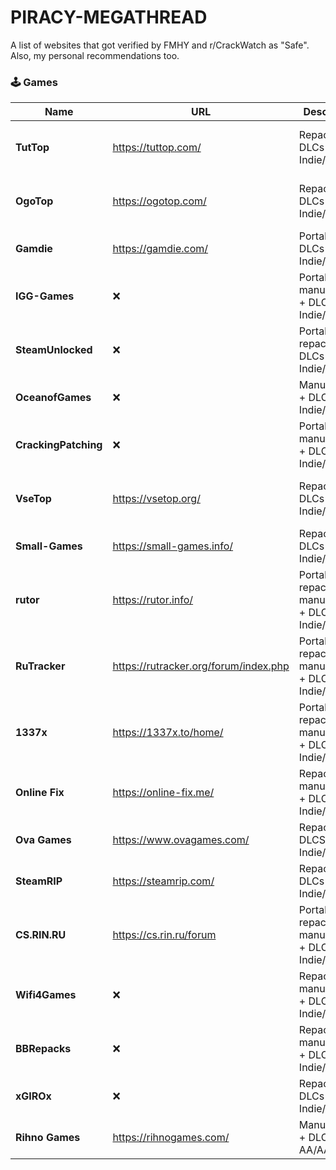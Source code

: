 # PIRACY-MEGATHREAD
A list of websites that got verified by FMHY and r/CrackWatch as "Safe". Also, my personal recommendations too.

### 🕹️ Games

| Name               | URL  | Description                          | Risk  | Notes                                   |
|--------------------|------|--------------------------------------|-------|-----------------------------------------|
| **TutTop**         |  https://tuttop.com/   | Repacks + DLCs + Indie/AA/AAA          | ⚠️ | Unverified but moderately safe   |
| **OgoTop**         | https://ogotop.com/    | Repacks + DLCs + Indie/AA/AAA         | ⚠️ | Unverified but moderately safe             |
| **Gamdie**         | https://gamdie.com/    | Portables + DLCs + Indie/AA          | ✅ | Verified by FMHY           |
| **IGG-Games**      | ❌    | Portables + manual steps + DLCs + Indie/AA/AAA      | ❌ | Adwares + doxxing others          |
| **SteamUnlocked**     | ❌    |  Portables + repacks + DLCs + Indie/AA/AAA                 |  ❌    | Trojans + keyloggers + fake installers         |
| **OceanofGames**             | ❌         | Manual steps + DLCs + Indie/AA/AAA                            | ❌     | Trojans + keyloggers + cryptominers                    |
| **CrackingPatching**             | ❌         | Portables + manual steps + DLCs + Indie/AA/AAA                             | ❌     | Trojans + ransomwares                    |
| **VseTop**             | https://vsetop.org/         | Repacks + DLCs + Indie/AA/AAA                            | ⚠️     | Unverified but moderately safe                     |
| **Small-Games**             | https://small-games.info/        | Repacks + DLCs + Indie/AA                            | ✅     | Verified by r/CrackWatch                     |
| **rutor**             | https://rutor.info/         | Portables + repacks + manual steps + DLCs + Indie/AA/AAA                            | ✅     | Verified by FMHY |
| **RuTracker**             | https://rutracker.org/forum/index.php         | Portables + repacks + manual steps + DLCs + Indie/AA/AAA | ✅     | Verified by FMHY     |
| **1337x**             | https://1337x.to/home/         | Portables + repacks + manual steps + DLCs + Indie/AA/AAA | ✅     | Verified by FMHY                     |
| **Online Fix**             | https://online-fix.me/        | Repacks + manual steps + DLCs + Indie/AA/AAA | ✅     | Verified by FMHY                     |
| **Ova Games**             | https://www.ovagames.com/         | Repacks + DLCSs + Indie/AA/AAA | ✅     | Verified by FMHY                     |
| **SteamRIP**             | https://steamrip.com/         | Repacks + DLCs + Indie/AA/AAA                            | ✅     | Verified by FMHY                     |
| **CS.RIN.RU**             | https://cs.rin.ru/forum         | Portables + repacks + manual steps + DLCs + Indie/AA/AAA | ✅     | Verified by FMHY                     |
| **Wifi4Games**             | ❌         | Repacks + manual steps + DLCs + Indie/AA/AAA                            | ❌     | Trojans + cryptominers                     |
| **BBRepacks**             | ❌         | Repacks + manual steps + DLCs + Indie/AA/AAA                            | ❌     | Adwares + trojans + keyloggers                     |
| **xGIROx**             | ❌         | Repacks + DLCs + Indie/AA/AAA                            | ❌     | Cryptominers                     |
| **Rihno Games**             | https://rihnogames.com/         | Manual steps + DLCs + AA/AAA                            | ✅     | Verified by r/CrackWatch                     |
